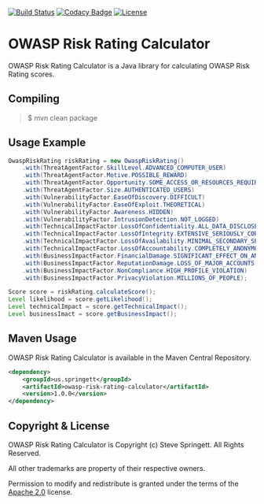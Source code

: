 [![Build Status](https://travis-ci.org/stevespringett/owasp-risk-rating-calculator.svg?branch=master)](https://travis-ci.org/stevespringett/owasp-risk-rating-calculator)
[![Codacy Badge](https://api.codacy.com/project/badge/Grade/cb8fdf4b23df4ac993cadbbeb14c743c)](https://www.codacy.com/app/stevespringett/owasp-risk-rating-calculator?utm_source=github.com&amp;utm_medium=referral&amp;utm_content=stevespringett/owasp-risk-rating-calculator&amp;utm_campaign=Badge_Grade)
[![License](https://img.shields.io/badge/license-Apache%202.0-brightgreen.svg)][Apache 2.0]

OWASP Risk Rating Calculator
=====================================

OWASP Risk Rating Calculator is a Java library for calculating OWASP Risk Rating scores.

Compiling
-------------------

> $ mvn clean package

Usage Example
-------------------
```java
OwaspRiskRating riskRating = new OwaspRiskRating()
    .with(ThreatAgentFactor.SkillLevel.ADVANCED_COMPUTER_USER)
    .with(ThreatAgentFactor.Motive.POSSIBLE_REWARD)
    .with(ThreatAgentFactor.Opportunity.SOME_ACCESS_OR_RESOURCES_REQUIRED)
    .with(ThreatAgentFactor.Size.AUTHENTICATED_USERS)
    .with(VulnerabilityFactor.EaseOfDiscovery.DIFFICULT)
    .with(VulnerabilityFactor.EaseOfExploit.THEORETICAL)
    .with(VulnerabilityFactor.Awareness.HIDDEN)
    .with(VulnerabilityFactor.IntrusionDetection.NOT_LOGGED)
    .with(TechnicalImpactFactor.LossOfConfidentiality.ALL_DATA_DISCLOSED)
    .with(TechnicalImpactFactor.LossOfIntegrity.EXTENSIVE_SERIOUSLY_CORRUPT_DATA)
    .with(TechnicalImpactFactor.LossOfAvailability.MINIMAL_SECONDARY_SERVICES_INTERRUPTED)
    .with(TechnicalImpactFactor.LossOfAccountability.COMPLETELY_ANONYMOUS)
    .with(BusinessImpactFactor.FinancialDamage.SIGNIFICANT_EFFECT_ON_ANNUAL_PROFIT)
    .with(BusinessImpactFactor.ReputationDamage.LOSS_OF_MAJOR_ACCOUNTS)
    .with(BusinessImpactFactor.NonCompliance.HIGH_PROFILE_VIOLATION)
    .with(BusinessImpactFactor.PrivacyViolation.MILLIONS_OF_PEOPLE);

Score score = riskRating.calculateScore();
Level likelihood = score.getLikelihood();
Level technicalImpact = score.getTechnicalImpact();
Level businessImact = score.getBusinessImpact();
```

Maven Usage
-------------------
OWASP Risk Rating Calculator is available in the Maven Central Repository.

```xml
<dependency>
    <groupId>us.springett</groupId>
    <artifactId>owasp-risk-rating-calculator</artifactId>
    <version>1.0.0</version>
</dependency>
```

Copyright & License
-------------------

OWASP Risk Rating Calculator is Copyright (c) Steve Springett. All Rights Reserved.

All other trademarks are property of their respective owners.

Permission to modify and redistribute is granted under the terms of the [Apache 2.0] license.

  [Apache 2.0]: http://www.apache.org/licenses/LICENSE-2.0.txt
